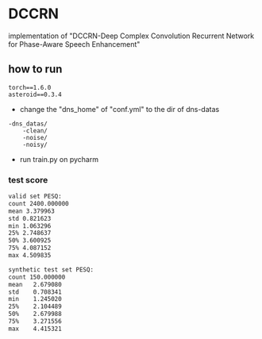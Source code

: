 # DCCRN
implementation of "DCCRN-Deep Complex Convolution Recurrent Network for Phase-Aware Speech Enhancement"
## how to run
```text
torch==1.6.0
asteroid==0.3.4
```
* change the "dns_home" of "conf.yml" to the dir of dns-datas
```text
-dns_datas/
    -clean/
    -noise/
    -noisy/
```
* run train.py on pycharm

### test score
```txt
valid set PESQ:
count 2400.000000
mean 3.379963
std 0.821623
min 1.063296
25% 2.748637
50% 3.600925
75% 4.087152
max 4.509835

synthetic test set PESQ:
count 150.000000
mean   2.679080
std    0.708341
min    1.245020
25%    2.104489 
50%    2.679988
75%    3.271556 
max    4.415321   
```

